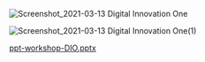![Screenshot_2021-03-13 Digital Innovation One](https://user-images.githubusercontent.com/52793184/111054493-d1128e80-844b-11eb-8d18-972b3b2a20eb.png)

![Screenshot_2021-03-13 Digital Innovation One(1)](https://user-images.githubusercontent.com/52793184/111054512-fbfce280-844b-11eb-9fa1-d00f2946f18a.png)

[ppt-workshop-DIO.pptx](https://github.com/DaniloOPinheiro/AceleracaoGlobalDev7Avanade/files/6135923/ppt-workshop-DIO.pptx)
